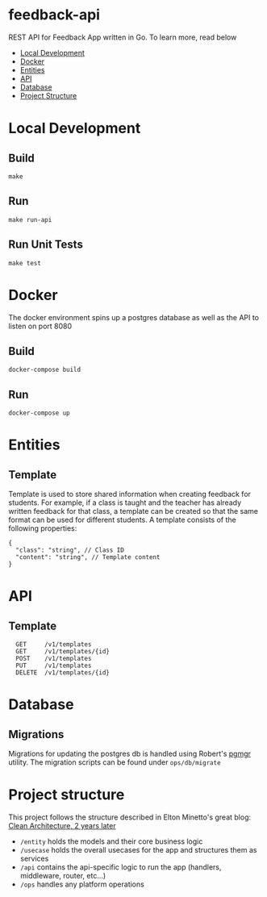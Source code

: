 # feedback-api
REST API for Feedback App written in Go. To learn more, read below

- [Local Development](#local-development)
- [Docker](#docker)
- [Entities](#entities)
- [API](#api)
- [Database](#database)
- [Project Structure](#project-structure)


# Local Development
## Build
```
make
```
## Run
```
make run-api
```

## Run Unit Tests
```
make test
```

# Docker
The docker environment spins up a postgres database as well as the API to listen on port 8080
## Build
```
docker-compose build
```

## Run
```
docker-compose up
```

# Entities
## Template
Template is used to store shared information when creating feedback for students. For example, if a class is taught and the teacher has already written feedback for that class, a template can be created so that the same format can be used for different students. A template consists of the following properties:
```
{
  "class": "string", // Class ID
  "content": "string", // Template content
}
```

# API
## Template
```
  GET     /v1/templates
  GET     /v1/templates/{id}
  POST    /v1/templates
  PUT     /v1/templates
  DELETE  /v1/templates/{id}
```

# Database
## Migrations
Migrations for updating the postgres db is handled using Robert's [pgmgr](https://github.com/rnubel/pgmgr) utility. The migration scripts can be found under `ops/db/migrate`

# Project structure
This project follows the structure described in Elton Minetto's great blog: [Clean Architecture, 2 years later ](https://eltonminetto.dev/en/post/2020-07-06-clean-architecture-2years-later/)

- `/entity` holds the models and their core business logic
- `/usecase` holds the overall usecases for the app and structures them as services
- `/api` contains the api-specific logic to run the app (handlers, middleware, router, etc...)
- `/ops` handles any platform operations
